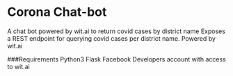 # Corona Chat-bot
A chat bot powered by wit.ai to return covid cases by district name
Exposes a REST endpoint for querying covid cases per district name. Powered by wit.ai

###Requirements
Python3 Flask
Facebook Developers account with access to wit.ai

